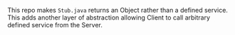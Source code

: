 This repo makes `Stub.java` returns an Object rather than a defined service. This adds another layer of abstraction allowing Client to call arbitrary defined service from the Server.